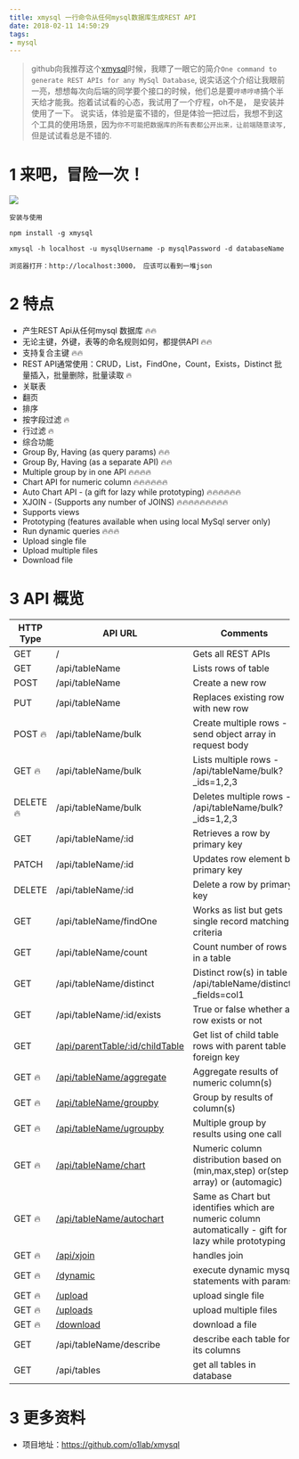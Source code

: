 ```yaml
---
title: xmysql 一行命令从任何mysql数据库生成REST API
date: 2018-02-11 14:50:29
tags:
- mysql
---
```


> github向我推荐这个[xmysql](https://github.com/o1lab/xmysql)时候，我瞟了一眼它的简介`One command to generate REST APIs for any MySql Database`, 说实话这个介绍让我眼前一亮，想想每次向后端的同学要个接口的时候，他们总是要`哼哧哼哧`搞个半天给才能我。抱着试试看的心态，我试用了一个疗程，oh不是， 是安装并使用了一下。 说实话，体验是蛮不错的，但是体验一把过后，我想不到这个工具的使用场景，因为`你不可能把数据库的所有表都公开出来，让前端随意读写,` 但是试试看总是不错的.

# 1 来吧，冒险一次！
![](https://wdd.js.org/img/images/20180211145108_PKYPlv_Screenshot.jpeg)

`安装与使用`
```
npm install -g xmysql

xmysql -h localhost -u mysqlUsername -p mysqlPassword -d databaseName

浏览器打开：http://localhost:3000， 应该可以看到一堆json
```

# 2 特点

- 产生REST Api从任何mysql 数据库 🔥🔥
- 无论主键，外键，表等的命名规则如何，都提供API 🔥🔥
- 支持复合主键 🔥🔥
- REST API通常使用：CRUD，List，FindOne，Count，Exists，Distinct
批量插入，批量删除，批量读取 🔥
- 关联表
- 翻页
- 排序
- 按字段过滤 🔥
- 行过滤 🔥
- 综合功能
- Group By, Having (as query params) 🔥🔥
- Group By, Having (as a separate API) 🔥🔥
- Multiple group by in one API 🔥🔥🔥🔥
- Chart API for numeric column 🔥🔥🔥🔥🔥🔥
- Auto Chart API - (a gift for lazy while prototyping) 🔥🔥🔥🔥🔥🔥
- XJOIN - (Supports any number of JOINS) 🔥🔥🔥🔥🔥🔥🔥🔥🔥
- Supports views
- Prototyping (features available when using local MySql server only)
- Run dynamic queries 🔥🔥🔥
- Upload single file
- Upload multiple files
- Download file

# 3 API 概览

| HTTP Type | API URL                          | Comments                                               |
|-----------|----------------------------------|--------------------------------------------------------- 
| GET       | /                                | Gets all REST APIs                                     |
| GET       | /api/tableName                   | Lists rows of table                                    |
| POST      | /api/tableName                   | Create a new row                                       |
| PUT       | /api/tableName                   | Replaces existing row with new row                     |
| POST :fire:| /api/tableName/bulk             | Create multiple rows - send object array in request body|
| GET  :fire:| /api/tableName/bulk             | Lists multiple rows - /api/tableName/bulk?_ids=1,2,3   |
| DELETE :fire:| /api/tableName/bulk           | Deletes multiple rows - /api/tableName/bulk?_ids=1,2,3 |
| GET       | /api/tableName/:id               | Retrieves a row by primary key                         |
| PATCH     | /api/tableName/:id               | Updates row element by primary key                     |
| DELETE    | /api/tableName/:id               | Delete a row by primary key                            |
| GET       | /api/tableName/findOne           | Works as list but gets single record matching criteria |
| GET       | /api/tableName/count             | Count number of rows in a table                        |
| GET       | /api/tableName/distinct          | Distinct row(s) in table - /api/tableName/distinct?_fields=col1|
| GET       | /api/tableName/:id/exists        | True or false whether a row exists or not              |
| GET       | [/api/parentTable/:id/childTable](#relational-tables)             | Get list of child table rows with parent table foreign key   | 
| GET :fire:| [/api/tableName/aggregate](#aggregate-functions)                  | Aggregate results of numeric column(s)                 |
| GET :fire:| [/api/tableName/groupby](#group-by-having-as-api)                 | Group by results of column(s)                          |
| GET :fire:| [/api/tableName/ugroupby](#union-of-multiple-group-by-statements) | Multiple group by results using one call               |
| GET :fire:| [/api/tableName/chart](#chart)                                    | Numeric column distribution based on (min,max,step) or(step array) or (automagic)|
| GET :fire:| [/api/tableName/autochart](#autochart)                                | Same as Chart but identifies which are numeric column automatically - gift for lazy while prototyping|
| GET :fire:| [/api/xjoin](#xjoin)                                       | handles join                                        |
| GET :fire:| [/dynamic](#run-dynamic-queries)                                  | execute dynamic mysql statements with params           |
| GET :fire:| [/upload](#upload-single-file)                                    | upload single file                                     |
| GET :fire:| [/uploads](#upload-multiple-files)                                | upload multiple files                                  |
| GET :fire:| [/download](#download-file)                                       | download a file                                        |
| GET       | /api/tableName/describe| describe each table for its columns      |
| GET       | /api/tables| get all tables in database                           |


# 3 更多资料
- 项目地址：https://github.com/o1lab/xmysql
